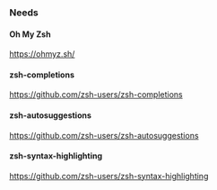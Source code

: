 ### Needs
#### Oh My Zsh
https://ohmyz.sh/

#### zsh-completions
https://github.com/zsh-users/zsh-completions

#### zsh-autosuggestions
https://github.com/zsh-users/zsh-autosuggestions

#### zsh-syntax-highlighting
https://github.com/zsh-users/zsh-syntax-highlighting
